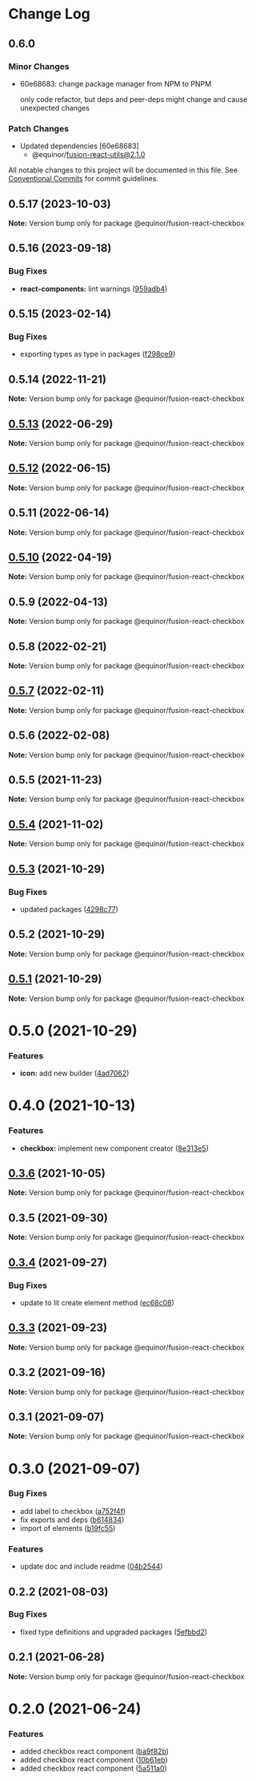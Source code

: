 # Change Log

## 0.6.0

### Minor Changes

- 60e68683: change package manager from NPM to PNPM

  only code refactor, but deps and peer-deps might change and cause unexpected changes

### Patch Changes

- Updated dependencies [60e68683]
  - @equinor/fusion-react-utils@2.1.0

All notable changes to this project will be documented in this file.
See [Conventional Commits](https://conventionalcommits.org) for commit guidelines.

## 0.5.17 (2023-10-03)

**Note:** Version bump only for package @equinor/fusion-react-checkbox

## 0.5.16 (2023-09-18)

### Bug Fixes

- **react-components:** lint warnings ([959adb4](https://github.com/equinor/fusion-react-components/commit/959adb4f470016f3873733ad60a9317023d3b5a1))

## 0.5.15 (2023-02-14)

### Bug Fixes

- exporting types as type in packages ([f298ce9](https://github.com/equinor/fusion-react-components/commit/f298ce9907894d603e9a401f2b7db6b4cad7814b))

## 0.5.14 (2022-11-21)

**Note:** Version bump only for package @equinor/fusion-react-checkbox

## [0.5.13](https://github.com/equinor/fusion-react-components/compare/@equinor/fusion-react-checkbox@0.5.12...@equinor/fusion-react-checkbox@0.5.13) (2022-06-29)

**Note:** Version bump only for package @equinor/fusion-react-checkbox

## [0.5.12](https://github.com/equinor/fusion-react-components/compare/@equinor/fusion-react-checkbox@0.5.11...@equinor/fusion-react-checkbox@0.5.12) (2022-06-15)

**Note:** Version bump only for package @equinor/fusion-react-checkbox

## 0.5.11 (2022-06-14)

**Note:** Version bump only for package @equinor/fusion-react-checkbox

## [0.5.10](https://github.com/equinor/fusion-react-components/compare/@equinor/fusion-react-checkbox@0.5.9...@equinor/fusion-react-checkbox@0.5.10) (2022-04-19)

**Note:** Version bump only for package @equinor/fusion-react-checkbox

## 0.5.9 (2022-04-13)

**Note:** Version bump only for package @equinor/fusion-react-checkbox

## 0.5.8 (2022-02-21)

**Note:** Version bump only for package @equinor/fusion-react-checkbox

## [0.5.7](https://github.com/equinor/fusion-react-components/compare/@equinor/fusion-react-checkbox@0.5.6...@equinor/fusion-react-checkbox@0.5.7) (2022-02-11)

**Note:** Version bump only for package @equinor/fusion-react-checkbox

## 0.5.6 (2022-02-08)

**Note:** Version bump only for package @equinor/fusion-react-checkbox

## 0.5.5 (2021-11-23)

**Note:** Version bump only for package @equinor/fusion-react-checkbox

## [0.5.4](https://github.com/equinor/fusion-react-components/compare/@equinor/fusion-react-checkbox@0.5.3...@equinor/fusion-react-checkbox@0.5.4) (2021-11-02)

**Note:** Version bump only for package @equinor/fusion-react-checkbox

## [0.5.3](https://github.com/equinor/fusion-react-components/compare/@equinor/fusion-react-checkbox@0.5.2...@equinor/fusion-react-checkbox@0.5.3) (2021-10-29)

### Bug Fixes

- updated packages ([4298c77](https://github.com/equinor/fusion-react-components/commit/4298c778c4c5385398a92d8b71feee3b17ba64c0))

## 0.5.2 (2021-10-29)

**Note:** Version bump only for package @equinor/fusion-react-checkbox

## [0.5.1](https://github.com/equinor/fusion-react-components/compare/@equinor/fusion-react-checkbox@0.5.0...@equinor/fusion-react-checkbox@0.5.1) (2021-10-29)

**Note:** Version bump only for package @equinor/fusion-react-checkbox

# 0.5.0 (2021-10-29)

### Features

- **icon:** add new builder ([4ad7062](https://github.com/equinor/fusion-react-components/commit/4ad7062c1c5c74def45bec59b7da4e13863dd2a2))

# 0.4.0 (2021-10-13)

### Features

- **checkbox:** implement new component creator ([8e313e5](https://github.com/equinor/fusion-react-components/commit/8e313e5d31e05d3b5c4ce772420e3c997432782e))

## [0.3.6](https://github.com/equinor/fusion-react-components/compare/@equinor/fusion-react-checkbox@0.3.5...@equinor/fusion-react-checkbox@0.3.6) (2021-10-05)

**Note:** Version bump only for package @equinor/fusion-react-checkbox

## 0.3.5 (2021-09-30)

**Note:** Version bump only for package @equinor/fusion-react-checkbox

## [0.3.4](https://github.com/equinor/fusion-react-components/compare/@equinor/fusion-react-checkbox@0.3.3...@equinor/fusion-react-checkbox@0.3.4) (2021-09-27)

### Bug Fixes

- update to lit create element method ([ec68c08](https://github.com/equinor/fusion-react-components/commit/ec68c08d5cbcba43a1b8ca064cccc73662f17421))

## [0.3.3](https://github.com/equinor/fusion-react-components/compare/@equinor/fusion-react-checkbox@0.3.2...@equinor/fusion-react-checkbox@0.3.3) (2021-09-23)

**Note:** Version bump only for package @equinor/fusion-react-checkbox

## 0.3.2 (2021-09-16)

**Note:** Version bump only for package @equinor/fusion-react-checkbox

## 0.3.1 (2021-09-07)

**Note:** Version bump only for package @equinor/fusion-react-checkbox

# 0.3.0 (2021-09-07)

### Bug Fixes

- add label to checkbox ([a752f4f](https://github.com/equinor/fusion-react-components/commit/a752f4f64616d365f8046d9ee213c3373c3964c3))
- fix exports and deps ([b614834](https://github.com/equinor/fusion-react-components/commit/b614834c32db4fbb9b06407e53557109128ec95b))
- import of elements ([b19fc55](https://github.com/equinor/fusion-react-components/commit/b19fc55471dd4dc7d44e2216699d1d12979d4211))

### Features

- update doc and include readme ([04b2544](https://github.com/equinor/fusion-react-components/commit/04b25443398507b35c3b88bf90a26d56c5b1c460))

## 0.2.2 (2021-08-03)

### Bug Fixes

- fixed type definitions and upgraded packages ([5efbbd2](https://github.com/equinor/fusion-react-components/commit/5efbbd2cee688bcefc554c113512f834a91f39fd))

## 0.2.1 (2021-06-28)

**Note:** Version bump only for package @equinor/fusion-react-checkbox

# 0.2.0 (2021-06-24)

### Features

- added checkbox react component ([ba9f82b](https://github.com/equinor/fusion-react-components/commit/ba9f82b4fb812851e65b524ba48e1f70d94b76df))
- added checkbox react component ([10b61eb](https://github.com/equinor/fusion-react-components/commit/10b61eb22db3ba4d4ccc679486da4c3b259d9dc0))
- added checkbox react component ([5a511a0](https://github.com/equinor/fusion-react-components/commit/5a511a0c7925481629380483149e5f6c90e188a0))

